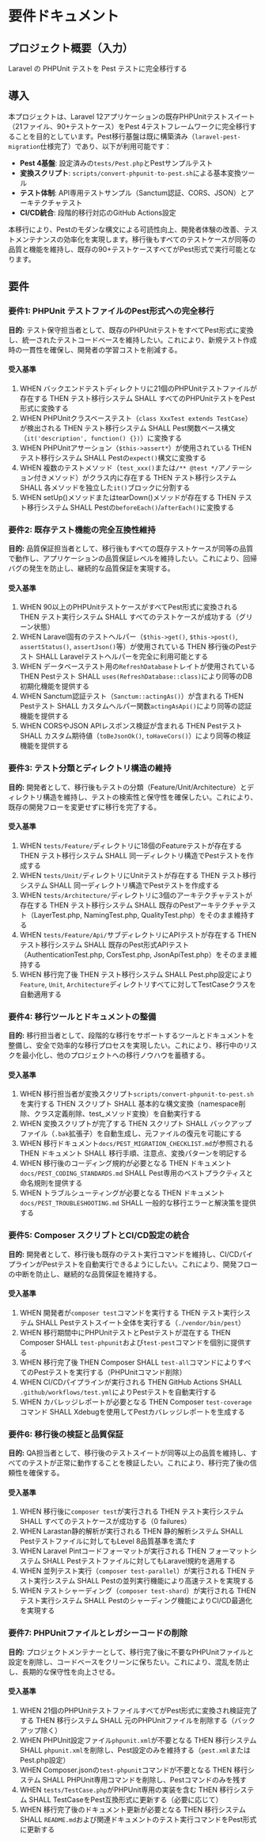 # 要件ドキュメント

## プロジェクト概要（入力）
Laravel の PHPUnit テストを Pest テストに完全移行する

## 導入

本プロジェクトは、Laravel 12アプリケーションの既存PHPUnitテストスイート（21ファイル、90+テストケース）をPest 4テストフレームワークに完全移行することを目的としています。Pest移行基盤は既に構築済み（`laravel-pest-migration`仕様完了）であり、以下が利用可能です：

- **Pest 4基盤**: 設定済みの`tests/Pest.php`とPestサンプルテスト
- **変換スクリプト**: `scripts/convert-phpunit-to-pest.sh`による基本変換ツール
- **テスト体制**: API専用テストサンプル（Sanctum認証、CORS、JSON）とアーキテクチャテスト
- **CI/CD統合**: 段階的移行対応のGitHub Actions設定

本移行により、Pestのモダンな構文による可読性向上、開発者体験の改善、テストメンテナンスの効率化を実現します。移行後もすべてのテストケースが同等の品質と機能を維持し、既存の90+テストケースすべてがPest形式で実行可能となります。

## 要件

### 要件1: PHPUnit テストファイルのPest形式への完全移行
**目的:** テスト保守担当者として、既存のPHPUnitテストをすべてPest形式に変換し、統一されたテストコードベースを維持したい。これにより、新規テスト作成時の一貫性を確保し、開発者の学習コストを削減する。

#### 受入基準
1. WHEN バックエンドテストディレクトリに21個のPHPUnitテストファイルが存在する THEN テスト移行システム SHALL すべてのPHPUnitテストをPest形式に変換する
2. WHEN PHPUnitクラスベーステスト（`class XxxTest extends TestCase`）が検出される THEN テスト移行システム SHALL Pest関数ベース構文（`it('description', function() {})`）に変換する
3. WHEN PHPUnitアサーション（`$this->assert*`）が使用されている THEN テスト移行システム SHALL Pestの`expect()`構文に変換する
4. WHEN 複数のテストメソッド（`test_xxx()`または`/** @test */`アノテーション付きメソッド）がクラス内に存在する THEN テスト移行システム SHALL 各メソッドを独立した`it()`ブロックに分割する
5. WHEN setUp()メソッドまたはtearDown()メソッドが存在する THEN テスト移行システム SHALL Pestの`beforeEach()`/`afterEach()`に変換する

### 要件2: 既存テスト機能の完全互換性維持
**目的:** 品質保証担当者として、移行後もすべての既存テストケースが同等の品質で動作し、アプリケーションの品質保証レベルを維持したい。これにより、回帰バグの発生を防止し、継続的な品質保証を実現する。

#### 受入基準
1. WHEN 90以上のPHPUnitテストケースがすべてPest形式に変換される THEN テスト実行システム SHALL すべてのテストケースが成功する（グリーン状態）
2. WHEN Laravel固有のテストヘルパー（`$this->get()`, `$this->post()`, `assertStatus()`, `assertJson()`等）が使用されている THEN 移行後のPestテスト SHALL Laravelテストヘルパーを完全に利用可能とする
3. WHEN データベーステスト用の`RefreshDatabase`トレイトが使用されている THEN Pestテスト SHALL `uses(RefreshDatabase::class)`により同等のDB初期化機能を提供する
4. WHEN Sanctum認証テスト（`Sanctum::actingAs()`）が含まれる THEN Pestテスト SHALL カスタムヘルパー関数`actingAsApi()`により同等の認証機能を提供する
5. WHEN CORSやJSON APIレスポンス検証が含まれる THEN Pestテスト SHALL カスタム期待値（`toBeJsonOk()`, `toHaveCors()`）により同等の検証機能を提供する

### 要件3: テスト分類とディレクトリ構造の維持
**目的:** 開発者として、移行後もテストの分類（Feature/Unit/Architecture）とディレクトリ構造を維持し、テストの検索性と保守性を確保したい。これにより、既存の開発フローを変更せずに移行を完了する。

#### 受入基準
1. WHEN `tests/Feature/`ディレクトリに18個のFeatureテストが存在する THEN テスト移行システム SHALL 同一ディレクトリ構造でPestテストを作成する
2. WHEN `tests/Unit/`ディレクトリにUnitテストが存在する THEN テスト移行システム SHALL 同一ディレクトリ構造でPestテストを作成する
3. WHEN `tests/Architecture/`ディレクトリに3個のアーキテクチャテストが存在する THEN テスト移行システム SHALL 既存のPestアーキテクチャテスト（LayerTest.php, NamingTest.php, QualityTest.php）をそのまま維持する
4. WHEN `tests/Feature/Api/`サブディレクトリにAPIテストが存在する THEN テスト移行システム SHALL 既存のPest形式APIテスト（AuthenticationTest.php, CorsTest.php, JsonApiTest.php）をそのまま維持する
5. WHEN 移行完了後 THEN テスト移行システム SHALL Pest.php設定により`Feature`, `Unit`, `Architecture`ディレクトリすべてに対してTestCaseクラスを自動適用する

### 要件4: 移行ツールとドキュメントの整備
**目的:** 移行担当者として、段階的な移行をサポートするツールとドキュメントを整備し、安全で効率的な移行プロセスを実現したい。これにより、移行中のリスクを最小化し、他のプロジェクトへの移行ノウハウを蓄積する。

#### 受入基準
1. WHEN 移行担当者が変換スクリプト`scripts/convert-phpunit-to-pest.sh`を実行する THEN スクリプト SHALL 基本的な構文変換（namespace削除、クラス定義削除、test_メソッド変換）を自動実行する
2. WHEN 変換スクリプトが完了する THEN スクリプト SHALL バックアップファイル（`.bak`拡張子）を自動生成し、元ファイルの復元を可能にする
3. WHEN 移行ドキュメント`docs/PEST_MIGRATION_CHECKLIST.md`が参照される THEN ドキュメント SHALL 移行手順、注意点、変換パターンを明記する
4. WHEN 移行後のコーディング規約が必要となる THEN ドキュメント`docs/PEST_CODING_STANDARDS.md` SHALL Pest専用のベストプラクティスと命名規則を提供する
5. WHEN トラブルシューティングが必要となる THEN ドキュメント`docs/PEST_TROUBLESHOOTING.md` SHALL 一般的な移行エラーと解決策を提供する

### 要件5: Composer スクリプトとCI/CD設定の統合
**目的:** 開発者として、移行後も既存のテスト実行コマンドを維持し、CI/CDパイプラインがPestテストを自動実行できるようにしたい。これにより、開発フローの中断を防止し、継続的な品質保証を維持する。

#### 受入基準
1. WHEN 開発者が`composer test`コマンドを実行する THEN テスト実行システム SHALL Pestテストスイート全体を実行する（`./vendor/bin/pest`）
2. WHEN 移行期間中にPHPUnitテストとPestテストが混在する THEN Composer SHALL `test-phpunit`および`test-pest`コマンドを個別に提供する
3. WHEN 移行完了後 THEN Composer SHALL `test-all`コマンドによりすべてのPestテストを実行する（PHPUnitコマンド削除）
4. WHEN CI/CDパイプラインが実行される THEN GitHub Actions SHALL `.github/workflows/test.yml`によりPestテストを自動実行する
5. WHEN カバレッジレポートが必要となる THEN Composer `test-coverage`コマンド SHALL Xdebugを使用してPestカバレッジレポートを生成する

### 要件6: 移行後の検証と品質保証
**目的:** QA担当者として、移行後のテストスイートが同等以上の品質を維持し、すべてのテストが正常に動作することを検証したい。これにより、移行完了後の信頼性を確保する。

#### 受入基準
1. WHEN 移行後に`composer test`が実行される THEN テスト実行システム SHALL すべてのテストケースが成功する（0 failures）
2. WHEN Larastan静的解析が実行される THEN 静的解析システム SHALL Pestテストファイルに対してもLevel 8品質基準を満たす
3. WHEN Laravel Pintコードフォーマットが実行される THEN フォーマットシステム SHALL Pestテストファイルに対してもLaravel規約を適用する
4. WHEN 並列テスト実行（`composer test-parallel`）が実行される THEN テスト実行システム SHALL Pestの並列実行機能により高速テストを実現する
5. WHEN テストシャーディング（`composer test-shard`）が実行される THEN テスト実行システム SHALL Pestのシャーディング機能によりCI/CD最適化を実現する

### 要件7: PHPUnitファイルとレガシーコードの削除
**目的:** プロジェクトメンテナーとして、移行完了後に不要なPHPUnitファイルと設定を削除し、コードベースをクリーンに保ちたい。これにより、混乱を防止し、長期的な保守性を向上させる。

#### 受入基準
1. WHEN 21個のPHPUnitテストファイルすべてがPest形式に変換され検証完了する THEN 移行システム SHALL 元のPHPUnitファイルを削除する（バックアップ除く）
2. WHEN PHPUnit設定ファイル`phpunit.xml`が不要となる THEN 移行システム SHALL `phpunit.xml`を削除し、Pest設定のみを維持する（`pest.xml`またはPest.php設定）
3. WHEN Composer.jsonの`test-phpunit`コマンドが不要となる THEN 移行システム SHALL PHPUnit専用コマンドを削除し、Pestコマンドのみを残す
4. WHEN `tests/TestCase.php`がPHPUnit専用の実装を含む THEN 移行システム SHALL TestCaseをPest互換形式に更新する（必要に応じて）
5. WHEN 移行完了後のドキュメント更新が必要となる THEN 移行システム SHALL `README.md`および関連ドキュメントのテスト実行コマンドをPest形式に更新する